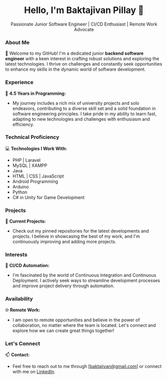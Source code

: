 <div align="center"> <h1>Hello, I'm Baktajivan Pillay 👋</h1> <p>Passionate Junior Software Engineer | CI/CD Enthusiast | Remote Work Advocate</p> </div>

### About Me

🌟 Welcome to my GitHub! I'm a dedicated junior **backend software engineer** with a keen interest in crafting robust solutions and exploring the latest technologies. I thrive on challenges and constantly seek opportunities to enhance my skills in the dynamic world of software development.

### Experience

🚀 **4.5 Years in Programming:**

-   My journey includes a rich mix of university projects and solo endeavors, contributing to a diverse skill set and a solid foundation in software engineering principles. I take pride in my ability to learn fast, adapting to new technologies and challenges with enthusiasm and efficiency.

### Technical Proficiency

💻 **Technologies I Work With:**

-   PHP | Laravel
-   MySQL | XAMPP
-   Java
-   HTML | CSS | JavaScript
-   Android Programming
-   Arduino
-   Python
-   C# in Unity for Game Development

### Projects

🔧 **Current Projects:**

-   Check out my pinned repositories for the latest developments and projects. I believe in showcasing the best of my work, and I'm continuously improving and adding more projects.

### Interests

🤖 **CI/CD Automation:**

-   I'm fascinated by the world of Continuous Integration and Continuous Deployment. I actively seek ways to streamline development processes and improve project delivery through automation.

### Availability

🌐 **Remote Work:**

-   I am open to remote opportunities and believe in the power of collaboration, no matter where the team is located. Let's connect and explore how we can create great things together!

### Let's Connect

📫 **Contact:**

-   Feel free to reach out to me through [baktajivan@gmail.com] or connect with me on [LinkedIn](https://my.linkedin.com/in/baktajivanpillay).

<!--
🌐 **Portfolio:**

-   Explore more about me and my work on my [personal website](https://www.yourwebsite.com/).
-->

<!--
**Gv3N/Gv3N** is a ✨ _special_ ✨ repository because its `README.md` (this file) appears on your GitHub profile.

Here are some ideas to get you started:

- 🔭 I’m currently working on ...
- 🌱 I’m currently learning ...
- 👯 I’m looking to collaborate on ...
- 🤔 I’m looking for help with ...
- 💬 Ask me about ...
- 📫 How to reach me: ...
- 😄 Pronouns: ...
- ⚡ Fun fact: ...
-->
